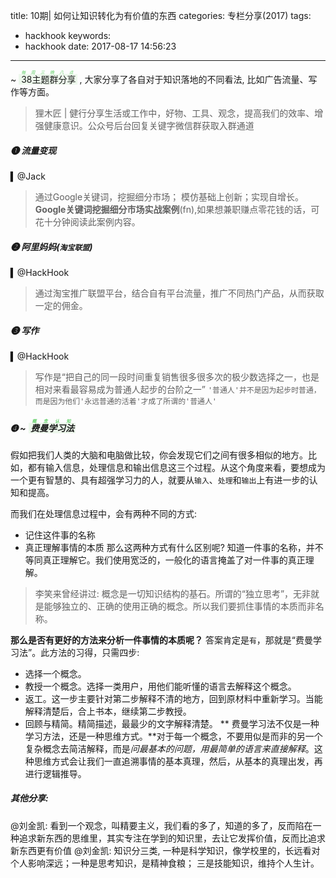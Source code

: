 title: 10期| 如何让知识转化为有价值的东西
categories: 专栏分享(2017)
tags:
  - hackhook
keywords:
  - hackhook
date: 2017-08-17 14:56:23
---
~<ruby style="word-wrap: break-word; background-color: rgba(213, 241, 211, 0.4); margin: 4px; padding-right: 2px; "> 38主题群分享 <rt style="word-wrap: break-word; font-style: italic; color: rgb(100, 208, 106);">每周三晚八点</rt></ruby>, 大家分享了各自对于知识落地的不同看法, 比如广告流量、写作等方面。

> 狸木匠 | 健行分享生活或工作中，好物、工具、观念，提高我们的效率、增强健康意识。公众号后台回复关键字微信群获取入群通道

##### ➊ 流量变现
▍@Jack
> 通过Google关键词，挖掘细分市场； 模仿基础上创新；实现自增长。**Google关键词挖掘细分市场实战案例**(fn),如果想兼职赚点零花钱的话，可花十分钟阅读此案例内容。

##### ➋ 阿里妈妈(`淘宝联盟`)
▍@HackHook
> 通过淘宝推广联盟平台，结合自有平台流量，推广不同热门产品，从而获取一定的佣金。

##### ➌ 写作
▍@HackHook
> 写作是“把自己的同一段时间重复销售很多很多次的极少数选择之一，也是相对来看最容易成为普通人起步的台阶之一”
> `'普通人'并不是因为起步时普通，而是因为他们'永远普通的活着'才成了所谓的'普通人' `

##### ➍ ~<ruby style="word-wrap: break-word; background-color: rgba(213, 241, 211, 0.4); margin: 4px; padding-right: 2px; "> 费曼学习法 <rt style="word-wrap: break-word; font-style: italic; color: rgb(100, 208, 106);">概念认知</rt></ruby>
假如把我们人类的大脑和电脑做比较，你会发现它们之间有很多相似的地方。比如，都有输入信息，处理信息和输出信息这三个过程。从这个角度来看，要想成为一个更有智慧的、具有超强学习力的人，就要从`输入`、`处理`和`输出`上有进一步的认知和提高。

而我们在处理信息过程中，会有两种不同的方式: 
- 记住这件事的名称
- 真正理解事情的本质
那么这两种方式有什么区别呢?
知道一件事的名称，并不等同真正理解它。我们使用宽泛的，一般化的语言掩盖了对一件事的真正理解。
> 李笑来曾经讲过: 概念是一切知识结构的基石。所谓的“独立思考”，无非就是能够独立的、正确的使用正确的概念。所以我们要抓住事情的本质而非名称。

**那么是否有更好的方法来分析一件事情的本质呢？**
答案肯定是`有`，那就是“费曼学习法”。此方法的习得，只需四步: 
-  选择一个概念。
-  教授一个概念。选择一类用户，用他们能听懂的语言去解释这个概念。
-  返工。这一步主要针对第二步解释不清的地方，回到原材料中重新学习。当能解释清楚后，合上书本，继续第二步教授。
-  回顾与精简。精简描述，最最少的文字解释清楚。
** 费曼学习法不仅是一种学习方法，还是一种思维方式。**对于每一个概念，不要用似是而非的另一个复杂概念去简洁解释，而是*问最基本的问题，用最简单的语言来直接解释*。这种思维方式会让我们一直追溯事情的基本真理，然后，从基本的真理出发，再进行逻辑推导。

##### 其他分享:
@刘金凯:  看到一个观念，叫精要主义，我们看的多了，知道的多了，反而陷在一种追求新东西的思维里，其实专注在学到的知识里，去让它发挥价值，反而比追求新东西更有价值
@刘金凯:  知识分三类, 一种是科学知识，像学校里的，长远看对个人影响深远；一种是思考知识，是精神食粮； 三是技能知识，维持个人生计。
